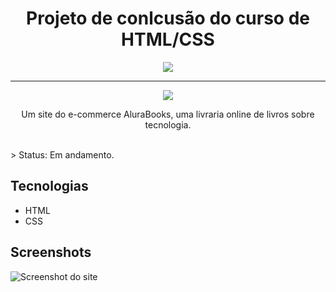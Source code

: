 <h1 align="center"> Projeto de conlcusão do curso de HTML/CSS </h1>

<p align="center"> <img src="https://images2.imgbox.com/a8/1f/8NtoFZ3k_o.jpg"> </p>

<hr>

<p align="center"> <img src="https://images2.imgbox.com/e2/35/tkKBOQDw_o.jpg"> </p>

<p align="center"> Um site do e-commerce AluraBooks, uma livraria online de livros sobre tecnologia. </p>

<br>
> Status: Em andamento.
<br>

## Tecnologias
* HTML
* CSS

## Screenshots
![Screenshot do site](https://images2.imgbox.com/f4/d6/c6ulsR9Q_o.png)
